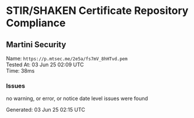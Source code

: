 # STIR/SHAKEN Certificate Repository Compliance

## Martini Security

Name: `https://p.mtsec.me/2e5a/fs7mV_8hHTvd.pem`\
Tested At: 03 Jun 25 02:09 UTC\
Time: 38ms

### Issues

no warning, or error, or notice date level issues were found

Generated: 03 Jun 25 02:15 UTC
